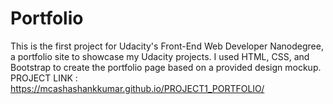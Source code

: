 # Portfolio
This is the first project for Udacity's Front-End Web Developer Nanodegree, a portfolio site to showcase my Udacity projects. I used HTML, CSS, and Bootstrap to create the portfolio page based on a provided design mockup. 
PROJECT LINK : https://mcashashankkumar.github.io/PROJECT1_PORTFOLIO/





